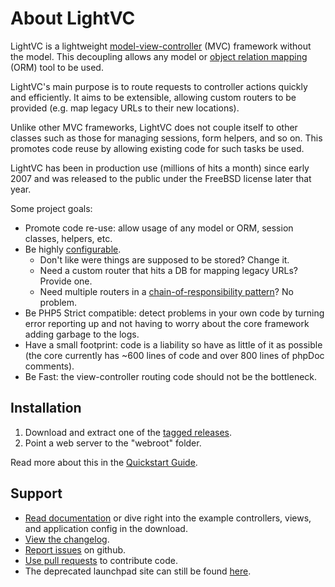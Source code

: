 About LightVC
=============

LightVC is a lightweight [model-view-controller](http://en.wikipedia.org/wiki/Model-view-controller) (MVC) framework without the model. This decoupling allows any model or [object relation mapping](http://en.wikipedia.org/wiki/List_of_object-relational_mapping_software) (ORM) tool to be used.

LightVC's main purpose is to route requests to controller actions quickly and efficiently.  It aims to be extensible, allowing custom routers to be provided (e.g. map legacy URLs to their new locations).

Unlike other MVC frameworks, LightVC does not couple itself to other classes such as those for managing sessions, form helpers, and so on. This promotes code reuse by allowing existing code for such tasks be used.

LightVC has been in production use (millions of hits a month) since early 2007 and was released to the public under the FreeBSD license later that year.

Some project goals:

- Promote code re-use: allow usage of any model or ORM, session classes, helpers, etc.
- Be highly [configurable](docs/user_guide/configuration.md).
	- Don't like were things are supposed to be stored?  Change it.
	- Need a custom router that hits a DB for mapping legacy URLs?  Provide one.
	- Need multiple routers in a [chain-of-responsibility pattern](http://en.wikipedia.org/wiki/Chain-of-responsibility_pattern)?  No problem.
- Be PHP5 Strict compatible: detect problems in your own code by turning error reporting up and not having to worry about the core framework adding garbage to the logs.
- Have a small footprint:  code is a liability so have as little of it as possible (the core currently has ~600 lines of code and over 800 lines of phpDoc comments).
- Be Fast: the view-controller routing code should not be the bottleneck.


Installation
------------

1. Download and extract one of the [tagged releases](https://github.com/awbush/lightvc/tags).
2. Point a web server to the "webroot" folder.

Read more about this in the [Quickstart Guide](docs/quickstart_guide.md).


Support
-------

- [Read documentation](docs/index.md) or dive right into the example controllers, views, and application config in the download.
- [View the changelog](CHANGELOG.md).
- [Report issues](https://github.com/awbush/lightvc/issues) on github.
- [Use pull requests](https://help.github.com/articles/using-pull-requests/) to contribute code.
- The deprecated launchpad site can still be found [here](https://launchpad.net/lightvc).
